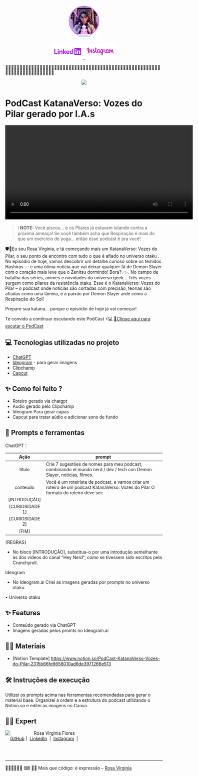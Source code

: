 <p align="center">
    <img width="100" src="assets/avatar-css.png">
</p>


<p align="center">
  <a href="https://www.linkedin.com/in/rosa-virginia-flores/"><img src="assets/linkedin.png" alt="Linkedin Rosa Virginia">
  </a>
  <a href="https://www.instagram.com/edt.creative/" title="IG"><img src="assets/instagram-edt.png" alt="Instagram EDT">
  </a>
</p>

🌷🌷🌷🌷🌷🌷🌷🌷🌷🌷🌷🌷🌷🌷🌷🌷🌷🌷🌷🌷🌷🌷🌷🌷🌷🌷🌷🌷🌷🌷🌷🌷🌷🌷🌷🌷🌷🌷🌷🌷🌷🌷🌷🌷🌷🌷🌷🌷🌷🌷🌷🌷🌷🌷🌷🌷🌷🌷🌷🌷🌷🌷🌷🌷🌷🌷🌷🌷🌷🌷🌷

<p align="center">
  <img 
    src="assets/Perfil.png"
    width="200"  
  
  
</p>

# PodCast KatanaVerso: Vozes do Pilar gerado por I.A.s

<video width="600" controls>
  <source src="video/PodCast_Rosa_Virginia.mp4" type="video/mp4">
  Seu navegador não suporta vídeo HTML5.
</video>


 > ℹ️ **NOTE:** Você piscou… e os Pilares já estavam lutando contra a próxima ameaça! Se você também acha que Respiração é mais do que um exercício de yoga… então esse podcast é pra você!


🛡️🎉Eu sou Rosa Virginia, e tá começando mais um KatanaVerso: Vozes do Pilar, o seu ponto de encontro com tudo o que é afiado no universo otaku .
No episódio de hoje, vamos descobrir um detalhe curioso sobre os temidos Hashiras — e uma ótima notícia que vai deixar qualquer fã de Demon Slayer com o coração mais leve que o Zenitsu dormindo! Bora?💡✨.
No campo de batalha das séries, animes e novidades do universo geek…
Três vozes surgem como pilares da resistência otaku.
Esse é o KatanaVerso: Vozes do Pilar – o podcast onde notícias são cortadas com precisão, teorias são afiadas como uma lâmina, e a paixão por Demon Slayer arde como a Respiração do Sol!

Prepare sua katana… porque o episódio de hoje já vai começar!

Te convido a continuar escutando este PodCast ⚡💻
<a href="https://github.com/Rosavf/PodCast-Rosa-Virginia-KatanaVerso" title="PodCast"> 📕Clique aqui para escutar o PodCast</a>

## 💻 Tecnologias utilizadas no projeto

- [ChatGPT](https://chat.openai.com/) 
- [Ideogram](ideogram.ai) - para gerar imagens
- [Clipchamp](https://app.clipchamp.com/)
- [Capcut](https://www.capcut.com/pt-br/)

## ✨ Como foi feito ?

- Roteiro gerado via chatgpt
- Audio gerado pelo Clipchamp
- Ideogram Para gerar capas
- Capcut para tratar aúdio e adicionar sons de fundo




## 📄 Prompts e ferramentas


ChatGPT：

|   Ação   | prompt                                                                                                                                                                                                                                                                         |
| :------: | ------------------------------------------------------------------------------------------------------------------------------------------------------------------------------------------------------------------------------------------------------------------------------ |
|  título  | Crie 7 sugestões de nomes para meu podcast, combinando el mundo nerd / dev / tech con Demon Slayer, noticias, filmes.                                                                                                                                                                                  |
| conteúdo | Você é um roteirista de podcast, e vamos criar um  roteiro de um podcast KatanaVerso: Vozes do Pilar O formato do roteiro deve ser: |
[INTRODUÇÃO] |
[CURIOSIDADE 1] |
[CURIOSIDADE 2] |
[FIM]|

{REGRAS}
- No bloco [INTRODUÇÃO], substitua-o por uma introdução semelhante às dos vídeos do canal "Hey Nerd", como se tivessem sido escritos pela Crunchyroll.


Ideogram

- No Ideogram.ai Criei as imagens geradas por prompts no universo otaku.

• Universo otaku



## ✨ Features

- Conteúdo gerado via ChatGPT
- Imagens geradas pelos promts no Ideogram.ai

## 📄✨ Materiais

- [Notion Template] https://www.notion.so/PodCast-KatanaVerso-Vozes-do-Pilar-2315b66fe6658010ad6de3971266e513

## 🛠️ Instruções de execução

Utilizei os prompts acima nas ferramentas recomendadas para gerar o material base. Organizei a ordem e a estrutura do podcast utilizando o Notion.so e editei as imagens no Canva.

## 👨‍💻 Expert

<p>
    <img 
      align=left 
      margin=10 
      width=80 
      src="https://avatars.githubusercontent.com/u/44910817?v=4"
    />
    <p>&nbsp&nbsp&nbspRosa Virginia Flores<br>
    &nbsp&nbsp&nbsp
    <a href="https://github.com/Rosavf">
    GitHub</a>&nbsp;|&nbsp;
    <a href="https://www.linkedin.com/in/rosa-virginia-flores/">LinkedIn</a>
&nbsp;|&nbsp;
    <a href="https://www.instagram.com/edt.creative/">
    Instagram</a>
&nbsp;|&nbsp;</p>
</p>
<br/><br/>
<p>

---
🦋✨🌷✨🌷🌷
⌨ 👩‍💻 Mais que código: é expressão –  [Rosa Virginia](https://github.com/Rosavf)